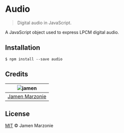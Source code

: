 # Audio
> Digital audio in JavaScript.

A JavaScript object used to express LPCM digital audio.

## Installation
```shell
$ npm install --save audio
```

## Credits
| ![jamen][avatar] |
|:---:|
| [Jamen Marzonie][github] |

## License
[MIT](LICENSE) &copy; Jamen Marzonie

  [avatar]: https://avatars.githubusercontent.com/u/6251703?v=3&s=125
  [github]: https://github.com/jamen
